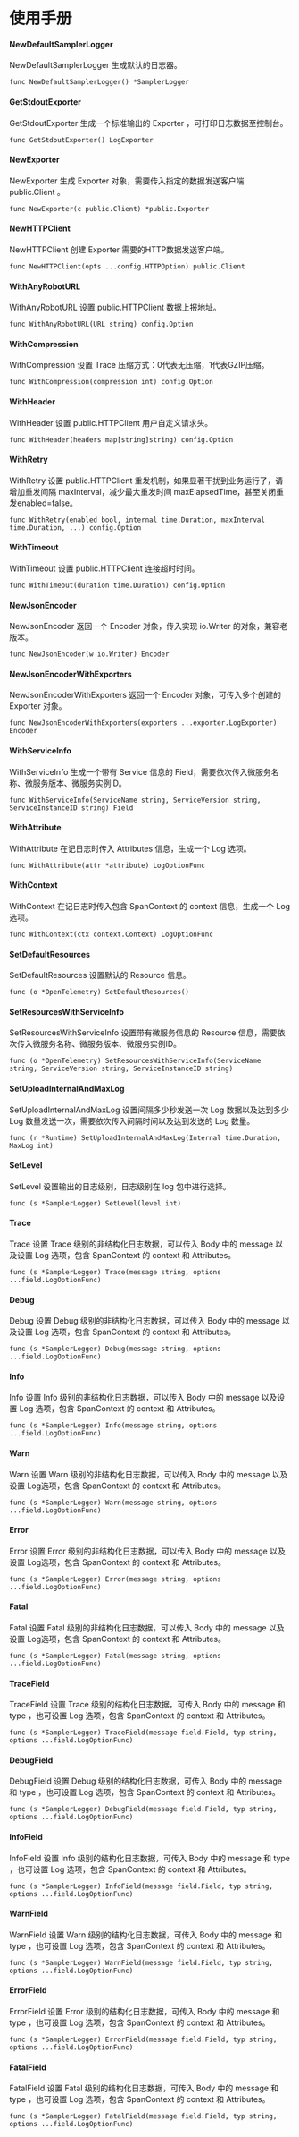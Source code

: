 # 使用手册

#### NewDefaultSamplerLogger

NewDefaultSamplerLogger 生成默认的日志器。

```
func NewDefaultSamplerLogger() *SamplerLogger
```

#### GetStdoutExporter

GetStdoutExporter 生成一个标准输出的 Exporter ，可打印日志数据至控制台。

```
func GetStdoutExporter() LogExporter
```

#### NewExporter

NewExporter 生成 Exporter 对象，需要传入指定的数据发送客户端 public.Client 。

```
func NewExporter(c public.Client) *public.Exporter
```

#### NewHTTPClient

NewHTTPClient 创建 Exporter 需要的HTTP数据发送客户端。

```
func NewHTTPClient(opts ...config.HTTPOption) public.Client
```

#### WithAnyRobotURL

WithAnyRobotURL 设置 public.HTTPClient 数据上报地址。

```
func WithAnyRobotURL(URL string) config.Option
```

#### WithCompression

WithCompression 设置 Trace 压缩方式：0代表无压缩，1代表GZIP压缩。

```
func WithCompression(compression int) config.Option
```

#### WithHeader

WithHeader 设置 public.HTTPClient 用户自定义请求头。

```
func WithHeader(headers map[string]string) config.Option
```

#### WithRetry

WithRetry 设置 public.HTTPClient 重发机制，如果显著干扰到业务运行了，请增加重发间隔 maxInterval，减少最大重发时间 maxElapsedTime，甚至关闭重发enabled=false。

```
func WithRetry(enabled bool, internal time.Duration, maxInterval time.Duration, ...) config.Option
```

#### WithTimeout

WithTimeout 设置 public.HTTPClient 连接超时时间。

```
func WithTimeout(duration time.Duration) config.Option
```

#### NewJsonEncoder

NewJsonEncoder 返回一个 Encoder 对象，传入实现 io.Writer 的对象，兼容老版本。

```
func NewJsonEncoder(w io.Writer) Encoder
```

#### NewJsonEncoderWithExporters

NewJsonEncoderWithExporters 返回一个 Encoder 对象，可传入多个创建的 Exporter 对象。

```
func NewJsonEncoderWithExporters(exporters ...exporter.LogExporter) Encoder
```

#### WithServiceInfo

WithServiceInfo 生成一个带有 Service 信息的 Field，需要依次传入微服务名称、微服务版本、微服务实例ID。

```
func WithServiceInfo(ServiceName string, ServiceVersion string, ServiceInstanceID string) Field
```

#### WithAttribute

WithAttribute 在记日志时传入 Attributes 信息，生成一个 Log 选项。

```
func WithAttribute(attr *attribute) LogOptionFunc
```

#### WithContext

WithContext 在记日志时传入包含 SpanContext 的 context 信息，生成一个 Log 选项。

```
func WithContext(ctx context.Context) LogOptionFunc
```

#### SetDefaultResources

SetDefaultResources 设置默认的 Resource 信息。

```
func (o *OpenTelemetry) SetDefaultResources()
```

#### SetResourcesWithServiceInfo

SetResourcesWithServiceInfo 设置带有微服务信息的 Resource 信息，需要依次传入微服务名称、微服务版本、微服务实例ID。

```
func (o *OpenTelemetry) SetResourcesWithServiceInfo(ServiceName string, ServiceVersion string, ServiceInstanceID string)
```

#### SetUploadInternalAndMaxLog

SetUploadInternalAndMaxLog 设置间隔多少秒发送一次 Log 数据以及达到多少 Log 数量发送一次，需要依次传入间隔时间以及达到发送的 Log 数量。

```
func (r *Runtime) SetUploadInternalAndMaxLog(Internal time.Duration, MaxLog int)
```

#### SetLevel

SetLevel 设置输出的日志级别，日志级别在 log 包中进行选择。

```
func (s *SamplerLogger) SetLevel(level int)
```

#### Trace

Trace 设置 Trace 级别的非结构化日志数据，可以传入 Body 中的 message 以及设置 Log 选项，包含 SpanContext 的 context 和 Attributes。

```
func (s *SamplerLogger) Trace(message string, options ...field.LogOptionFunc)
```

#### Debug

Debug 设置 Debug 级别的非结构化日志数据，可以传入 Body 中的 message 以及设置 Log 选项，包含 SpanContext 的 context 和 Attributes。

```
func (s *SamplerLogger) Debug(message string, options ...field.LogOptionFunc)
```

#### Info

Info 设置 Info 级别的非结构化日志数据，可以传入 Body 中的 message 以及设置 Log 选项，包含 SpanContext 的 context 和 Attributes。

```
func (s *SamplerLogger) Info(message string, options ...field.LogOptionFunc)
```

#### Warn

Warn 设置 Warn 级别的非结构化日志数据，可以传入 Body 中的 message 以及设置 Log选项，包含 SpanContext 的 context 和 Attributes。

```
func (s *SamplerLogger) Warn(message string, options ...field.LogOptionFunc)
```

#### Error

Error 设置 Error 级别的非结构化日志数据，可以传入 Body 中的 message 以及设置 Log选项，包含 SpanContext 的 context 和 Attributes。

```
func (s *SamplerLogger) Error(message string, options ...field.LogOptionFunc)
```

#### Fatal

Fatal 设置 Fatal 级别的非结构化日志数据，可以传入 Body 中的 message 以及设置 Log选项，包含 SpanContext 的 context 和 Attributes。

```
func (s *SamplerLogger) Fatal(message string, options ...field.LogOptionFunc)
```

#### TraceField

TraceField 设置 Trace 级别的结构化日志数据，可传入 Body 中的 message 和 type ，也可设置 Log 选项，包含 SpanContext 的 context 和 Attributes。

```
func (s *SamplerLogger) TraceField(message field.Field, typ string, options ...field.LogOptionFunc)
```

#### DebugField

DebugField 设置 Debug 级别的结构化日志数据，可传入 Body 中的 message 和 type ，也可设置 Log 选项，包含 SpanContext 的 context 和 Attributes。

```
func (s *SamplerLogger) DebugField(message field.Field, typ string, options ...field.LogOptionFunc)
```

#### InfoField

InfoField 设置 Info 级别的结构化日志数据，可传入 Body 中的 message 和 type ，也可设置 Log 选项，包含 SpanContext 的 context 和 Attributes。

```
func (s *SamplerLogger) InfoField(message field.Field, typ string, options ...field.LogOptionFunc)
```

#### WarnField

WarnField 设置 Warn 级别的结构化日志数据，可传入 Body 中的 message 和 type ，也可设置 Log 选项，包含 SpanContext 的 context 和 Attributes。

```
func (s *SamplerLogger) WarnField(message field.Field, typ string, options ...field.LogOptionFunc)
```

#### ErrorField

ErrorField 设置 Error 级别的结构化日志数据，可传入 Body 中的 message 和 type ，也可设置 Log 选项，包含 SpanContext 的 context 和 Attributes。

```
func (s *SamplerLogger) ErrorField(message field.Field, typ string, options ...field.LogOptionFunc)
```

#### FatalField

FatalField 设置 Fatal 级别的结构化日志数据，可传入 Body 中的 message 和 type ，也可设置 Log 选项，包含 SpanContext 的 context 和 Attributes。

```
func (s *SamplerLogger) FatalField(message field.Field, typ string, options ...field.LogOptionFunc)
```